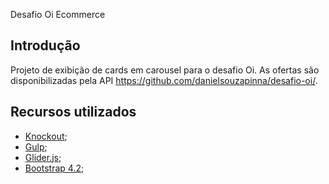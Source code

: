 Desafio Oi Ecommerce

## Introdução
Projeto de exibição de cards em carousel para o desafio Oi. As ofertas são disponibilizadas pela API https://github.com/danielsouzapinna/desafio-oi/.

## Recursos utilizados
- [Knockout](https://knockoutjs.com/);
- [Gulp](https://gulpjs.com/);
- [Glider.js](https://nickpiscitelli.github.io/Glider.js/);
- [Bootstrap 4.2](https://getbootstrap.com/);

